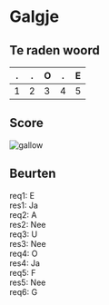 # Galgje

## Te raden woord

|.|.|O|.|E|
|-|-|-|-|-|
|1|2|3|4|5|

## Score
![gallow](./images/4.png)

## Beurten
req1: E  
res1: Ja  
req2: A  
res2: Nee  
req3: U  
res3: Nee  
req4: O  
res4: Ja  
req5: F  
res5: Nee  
req6: G  